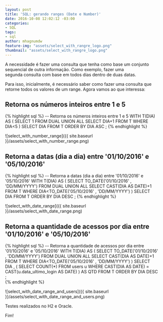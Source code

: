 ```yaml
---
layout: post
title: 'SQL: gerando ranges (Date e Number)'
date: 2016-10-08 12:02:12 -03:00
categories:
- SQL
tags:
- sql
author: mhagnumdw
feature-img: "assets/select_with_rangre_logo.png"
thumbnail: "assets/select_with_rangre_logo.png"
---
```


A necessidade é fazer uma consulta que tenha como base um conjunto sequencial de outra informação. Como exemplo, fazer uma segunda consulta com base em todos dias dentro de duas datas.

<!--more-->

Para isso, inicialmente, é necessário saber como fazer uma consulta que retorne todos os valores de um range. Agora vamos ao que interessa:

## Retorna os números inteiros entre 1 e 5

{% highlight sql %}
-- Retorna os números inteiros entre 1 e 5
WITH T(DIA) AS (
    SELECT 1 FROM DUAL
    UNION ALL
    SELECT DIA+1 FROM T WHERE DIA<5
)
SELECT DIA
FROM T
ORDER BY DIA ASC
;
{% endhighlight %}

![select_with_number_range]({{ site.baseurl }}/assets/select_with_number_range.png)

## Retorna a datas (dia a dia) entre '01/10/2016' e '05/10/2016'

{% highlight sql %}
-- Retorna a datas (dia a dia) entre '01/10/2016' e '05/10/2016'
WITH T(DIA) AS (
    SELECT TO_DATE('01/10/2016' , 'DD/MM/YYYY') FROM DUAL
    UNION ALL
    SELECT CAST(DIA AS DATE)+1
    FROM T WHERE DIA<TO_DATE('05/10/2016' , 'DD/MM/YYYY')
)
SELECT DIA
FROM T
ORDER BY DIA DESC
;
{% endhighlight %}

![select_with_date_range]({{ site.baseurl }}/assets/select_with_date_range.png)

## Retorna a quantidade de acessos por dia entre '01/10/2016' e '05/10/2016'

{% highlight sql %}
-- Retorna a quantidade de acessos por dia entre '01/10/2016' e '05/10/2016'
WITH T(DIA) AS (
    SELECT TO_DATE('01/10/2016' , 'DD/MM/YYYY') FROM DUAL
    UNION ALL
    SELECT CAST(DIA AS DATE)+1 FROM T WHERE DIA<TO_DATE('05/10/2016' , 'DD/MM/YYYY')
)
SELECT DIA
,
(
    SELECT COUNT(*)
    FROM users u
    WHERE
    CAST(DIA AS DATE) = CAST(u.data\_ultimo\_login AS DATE)
) AS QTD
FROM T
ORDER BY DIA DESC
;  
{% endhighlight %}

![select_with_date_range_and_users]({{ site.baseurl }}/assets/select_with_date_range_and_users.png)

Testes realizados no H2 e Oracle.

Fim!